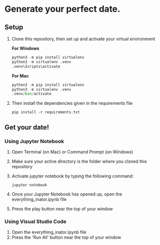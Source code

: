 # Generate your perfect date.

## Setup

1. Clone this repository, then set up and activate your virtual environment

   **For Windows**

   ```python
   python3 -m pip install virtualenv
   python3 -m virtualenv .venv
   .venv\Scripts\activate
   ```

   **For Mac**

   ```python
   python3 -m pip install virtualenv
   python3 -m virtualenv .venv
   .venv/bin/activate
   ```

2. Then install the dependencies given in the requirements file

   ```
   pip install -r requirements.txt
   ```

## Get your date!

### Using Jupyter Notebook

1. Open Terminal (on Mac) or Command Prompt (on Windows)

2. Make sure your active directory is the folder where you cloned this repository

3. Activate jupyter notebook by typing the following command:

   ```
   jupyter notebook
   ```

4. Once your Jupyter Notebook has opened up, open the everything_inator.ipynb file

5. Press the play button near the top of your window

### Using Visual Studio Code

1. Open the everything_inator.ipynb file
2. Press the 'Run All' button near the top of your window
